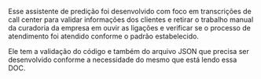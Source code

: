 Esse assistente de predição foi desenvolvido com foco em transcrições de call center para validar informações dos clientes e retirar o trabalho manual da curadoria da empresa em ouvir as ligações e verificar se o processo de atendimento foi atendido conforme o padrão estabelecido. 

Ele tem a validação do código e também do arquivo JSON que precisa ser desenvolvido conforme a necessidade do mesmo que está lendo essa DOC.